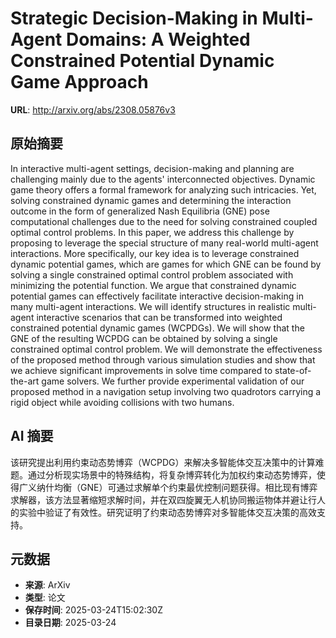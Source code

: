 # Strategic Decision-Making in Multi-Agent Domains: A Weighted Constrained Potential Dynamic Game Approach

**URL**: http://arxiv.org/abs/2308.05876v3

## 原始摘要

In interactive multi-agent settings, decision-making and planning are
challenging mainly due to the agents' interconnected objectives. Dynamic game
theory offers a formal framework for analyzing such intricacies. Yet, solving
constrained dynamic games and determining the interaction outcome in the form
of generalized Nash Equilibria (GNE) pose computational challenges due to the
need for solving constrained coupled optimal control problems. In this paper,
we address this challenge by proposing to leverage the special structure of
many real-world multi-agent interactions. More specifically, our key idea is to
leverage constrained dynamic potential games, which are games for which GNE can
be found by solving a single constrained optimal control problem associated
with minimizing the potential function. We argue that constrained dynamic
potential games can effectively facilitate interactive decision-making in many
multi-agent interactions. We will identify structures in realistic multi-agent
interactive scenarios that can be transformed into weighted constrained
potential dynamic games (WCPDGs). We will show that the GNE of the resulting
WCPDG can be obtained by solving a single constrained optimal control problem.
We will demonstrate the effectiveness of the proposed method through various
simulation studies and show that we achieve significant improvements in solve
time compared to state-of-the-art game solvers. We further provide experimental
validation of our proposed method in a navigation setup involving two
quadrotors carrying a rigid object while avoiding collisions with two humans.


## AI 摘要

该研究提出利用约束动态势博弈（WCPDG）来解决多智能体交互决策中的计算难题。通过分析现实场景中的特殊结构，将复杂博弈转化为加权约束动态势博弈，使得广义纳什均衡（GNE）可通过求解单个约束最优控制问题获得。相比现有博弈求解器，该方法显著缩短求解时间，并在双四旋翼无人机协同搬运物体并避让行人的实验中验证了有效性。研究证明了约束动态势博弈对多智能体交互决策的高效支持。

## 元数据

- **来源**: ArXiv
- **类型**: 论文
- **保存时间**: 2025-03-24T15:02:30Z
- **目录日期**: 2025-03-24
